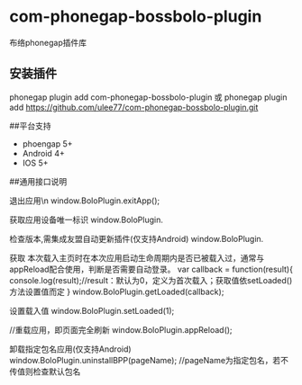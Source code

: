 # com-phonegap-bossbolo-plugin
布络phonegap插件库


## 安装插件
phonegap plugin add com-phonegap-bossbolo-plugin
或
phonegap plugin add https://github.com/ulee77/com-phonegap-bossbolo-plugin.git

##平台支持
- phoengap 5+
- Android 4+
- IOS 5+

##通用接口说明

退出应用\n
window.BoloPlugin.exitApp();

获取应用设备唯一标识
window.BoloPlugin.

检查版本,需集成友盟自动更新插件(仅支持Android)
window.BoloPlugin.

获取 本次载入主页时在本次应用启动生命周期内是否已被载入过，通常与appReload配合使用，判断是否需要自动登录。
var callback = function(result){
    console.log(result);//result：默认为0，定义为首次载入；获取值依setLoaded()方法设置值而定
}
window.BoloPlugin.getLoaded(callback);

设置载入值
window.BoloPlugin.setLoaded(1);

//重载应用，即页面完全刷新
window.BoloPlugin.appReload();

卸载指定包名应用(仅支持Android)
window.BoloPlugin.uninstallBPP(pageName); //pageName为指定包名，若不传值则检查默认包名

